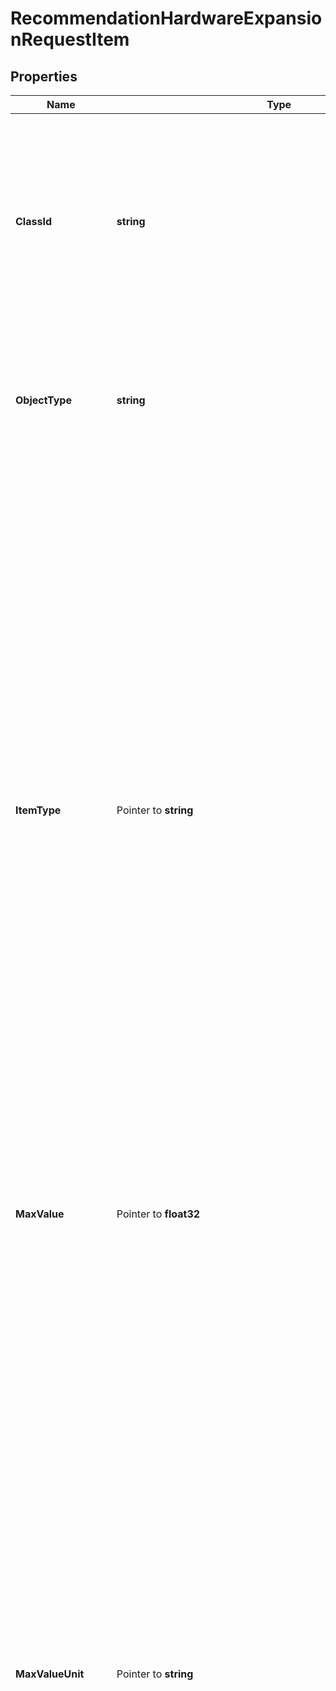 # RecommendationHardwareExpansionRequestItem

## Properties

Name | Type | Description | Notes
------------ | ------------- | ------------- | -------------
**ClassId** | **string** | The fully-qualified name of the instantiated, concrete type. This property is used as a discriminator to identify the type of the payload when marshaling and unmarshaling data. | [default to "recommendation.HardwareExpansionRequestItem"]
**ObjectType** | **string** | The fully-qualified name of the instantiated, concrete type. The value should be the same as the &#39;ClassId&#39; property. | [default to "recommendation.HardwareExpansionRequestItem"]
**ItemType** | Pointer to **string** | Type of hardware item for which the capacity increase is requested by the user. For example, CPU. * &#x60;None&#x60; - The Enum value None represents that no value was set for the hardware type. * &#x60;CPU&#x60; - The Enum value CPU represents that the hardware type requested for expansion is a physical CPU. * &#x60;Memory&#x60; - The Enum value Memory represents that the hardware type requested for expansion is a memory unit. * &#x60;Storage&#x60; - The Enum value Storage represents that the hardware type requested for expansion is a storage unit, ie, storage drives. | [optional] [default to "None"]
**MaxValue** | Pointer to **float32** | The maximum value allowed for expansion for the hardware type on the referred registered device. | [optional] 
**MaxValueUnit** | Pointer to **string** | Unit type for the maximum value of the resource. For example, TB, GB, MB. * &#x60;TB&#x60; - The Enum value TB represents that the measurement unit is in terabytes. * &#x60;MB&#x60; - The Enum value MB represents that the measurement unit is in megabytes. * &#x60;GB&#x60; - The Enum value GB represents that the measurement unit is in gigabytes. * &#x60;MHz&#x60; - The Enum value MHz represents that the measurement unit is in megahertz. * &#x60;GHz&#x60; - The Enum value GHz represents that the measurement unit is in gigahertz. * &#x60;Percentage&#x60; - The Enum value Percentage represents that the expansion request is in the percentage of resource increase. For example, a 20% increase in CPU capacity. | [optional] [default to "TB"]
**UnitType** | Pointer to **string** | Unit type for the expansion request, i.e., if the increase is requested as a raw value in TB, GB, etc., or in percentage increase. * &#x60;TB&#x60; - The Enum value TB represents that the measurement unit is in terabytes. * &#x60;MB&#x60; - The Enum value MB represents that the measurement unit is in megabytes. * &#x60;GB&#x60; - The Enum value GB represents that the measurement unit is in gigabytes. * &#x60;MHz&#x60; - The Enum value MHz represents that the measurement unit is in megahertz. * &#x60;GHz&#x60; - The Enum value GHz represents that the measurement unit is in gigahertz. * &#x60;Percentage&#x60; - The Enum value Percentage represents that the expansion request is in the percentage of resource increase. For example, a 20% increase in CPU capacity. | [optional] [default to "TB"]
**Value** | Pointer to **float32** | Value of the expansion request which can be absolute value or percentage increase. | [optional] 
**ExpansionRequest** | Pointer to [**NullableRecommendationHardwareExpansionRequestRelationship**](RecommendationHardwareExpansionRequestRelationship.md) |  | [optional] 

## Methods

### NewRecommendationHardwareExpansionRequestItem

`func NewRecommendationHardwareExpansionRequestItem(classId string, objectType string, ) *RecommendationHardwareExpansionRequestItem`

NewRecommendationHardwareExpansionRequestItem instantiates a new RecommendationHardwareExpansionRequestItem object
This constructor will assign default values to properties that have it defined,
and makes sure properties required by API are set, but the set of arguments
will change when the set of required properties is changed

### NewRecommendationHardwareExpansionRequestItemWithDefaults

`func NewRecommendationHardwareExpansionRequestItemWithDefaults() *RecommendationHardwareExpansionRequestItem`

NewRecommendationHardwareExpansionRequestItemWithDefaults instantiates a new RecommendationHardwareExpansionRequestItem object
This constructor will only assign default values to properties that have it defined,
but it doesn't guarantee that properties required by API are set

### GetClassId

`func (o *RecommendationHardwareExpansionRequestItem) GetClassId() string`

GetClassId returns the ClassId field if non-nil, zero value otherwise.

### GetClassIdOk

`func (o *RecommendationHardwareExpansionRequestItem) GetClassIdOk() (*string, bool)`

GetClassIdOk returns a tuple with the ClassId field if it's non-nil, zero value otherwise
and a boolean to check if the value has been set.

### SetClassId

`func (o *RecommendationHardwareExpansionRequestItem) SetClassId(v string)`

SetClassId sets ClassId field to given value.


### GetObjectType

`func (o *RecommendationHardwareExpansionRequestItem) GetObjectType() string`

GetObjectType returns the ObjectType field if non-nil, zero value otherwise.

### GetObjectTypeOk

`func (o *RecommendationHardwareExpansionRequestItem) GetObjectTypeOk() (*string, bool)`

GetObjectTypeOk returns a tuple with the ObjectType field if it's non-nil, zero value otherwise
and a boolean to check if the value has been set.

### SetObjectType

`func (o *RecommendationHardwareExpansionRequestItem) SetObjectType(v string)`

SetObjectType sets ObjectType field to given value.


### GetItemType

`func (o *RecommendationHardwareExpansionRequestItem) GetItemType() string`

GetItemType returns the ItemType field if non-nil, zero value otherwise.

### GetItemTypeOk

`func (o *RecommendationHardwareExpansionRequestItem) GetItemTypeOk() (*string, bool)`

GetItemTypeOk returns a tuple with the ItemType field if it's non-nil, zero value otherwise
and a boolean to check if the value has been set.

### SetItemType

`func (o *RecommendationHardwareExpansionRequestItem) SetItemType(v string)`

SetItemType sets ItemType field to given value.

### HasItemType

`func (o *RecommendationHardwareExpansionRequestItem) HasItemType() bool`

HasItemType returns a boolean if a field has been set.

### GetMaxValue

`func (o *RecommendationHardwareExpansionRequestItem) GetMaxValue() float32`

GetMaxValue returns the MaxValue field if non-nil, zero value otherwise.

### GetMaxValueOk

`func (o *RecommendationHardwareExpansionRequestItem) GetMaxValueOk() (*float32, bool)`

GetMaxValueOk returns a tuple with the MaxValue field if it's non-nil, zero value otherwise
and a boolean to check if the value has been set.

### SetMaxValue

`func (o *RecommendationHardwareExpansionRequestItem) SetMaxValue(v float32)`

SetMaxValue sets MaxValue field to given value.

### HasMaxValue

`func (o *RecommendationHardwareExpansionRequestItem) HasMaxValue() bool`

HasMaxValue returns a boolean if a field has been set.

### GetMaxValueUnit

`func (o *RecommendationHardwareExpansionRequestItem) GetMaxValueUnit() string`

GetMaxValueUnit returns the MaxValueUnit field if non-nil, zero value otherwise.

### GetMaxValueUnitOk

`func (o *RecommendationHardwareExpansionRequestItem) GetMaxValueUnitOk() (*string, bool)`

GetMaxValueUnitOk returns a tuple with the MaxValueUnit field if it's non-nil, zero value otherwise
and a boolean to check if the value has been set.

### SetMaxValueUnit

`func (o *RecommendationHardwareExpansionRequestItem) SetMaxValueUnit(v string)`

SetMaxValueUnit sets MaxValueUnit field to given value.

### HasMaxValueUnit

`func (o *RecommendationHardwareExpansionRequestItem) HasMaxValueUnit() bool`

HasMaxValueUnit returns a boolean if a field has been set.

### GetUnitType

`func (o *RecommendationHardwareExpansionRequestItem) GetUnitType() string`

GetUnitType returns the UnitType field if non-nil, zero value otherwise.

### GetUnitTypeOk

`func (o *RecommendationHardwareExpansionRequestItem) GetUnitTypeOk() (*string, bool)`

GetUnitTypeOk returns a tuple with the UnitType field if it's non-nil, zero value otherwise
and a boolean to check if the value has been set.

### SetUnitType

`func (o *RecommendationHardwareExpansionRequestItem) SetUnitType(v string)`

SetUnitType sets UnitType field to given value.

### HasUnitType

`func (o *RecommendationHardwareExpansionRequestItem) HasUnitType() bool`

HasUnitType returns a boolean if a field has been set.

### GetValue

`func (o *RecommendationHardwareExpansionRequestItem) GetValue() float32`

GetValue returns the Value field if non-nil, zero value otherwise.

### GetValueOk

`func (o *RecommendationHardwareExpansionRequestItem) GetValueOk() (*float32, bool)`

GetValueOk returns a tuple with the Value field if it's non-nil, zero value otherwise
and a boolean to check if the value has been set.

### SetValue

`func (o *RecommendationHardwareExpansionRequestItem) SetValue(v float32)`

SetValue sets Value field to given value.

### HasValue

`func (o *RecommendationHardwareExpansionRequestItem) HasValue() bool`

HasValue returns a boolean if a field has been set.

### GetExpansionRequest

`func (o *RecommendationHardwareExpansionRequestItem) GetExpansionRequest() RecommendationHardwareExpansionRequestRelationship`

GetExpansionRequest returns the ExpansionRequest field if non-nil, zero value otherwise.

### GetExpansionRequestOk

`func (o *RecommendationHardwareExpansionRequestItem) GetExpansionRequestOk() (*RecommendationHardwareExpansionRequestRelationship, bool)`

GetExpansionRequestOk returns a tuple with the ExpansionRequest field if it's non-nil, zero value otherwise
and a boolean to check if the value has been set.

### SetExpansionRequest

`func (o *RecommendationHardwareExpansionRequestItem) SetExpansionRequest(v RecommendationHardwareExpansionRequestRelationship)`

SetExpansionRequest sets ExpansionRequest field to given value.

### HasExpansionRequest

`func (o *RecommendationHardwareExpansionRequestItem) HasExpansionRequest() bool`

HasExpansionRequest returns a boolean if a field has been set.

### SetExpansionRequestNil

`func (o *RecommendationHardwareExpansionRequestItem) SetExpansionRequestNil(b bool)`

 SetExpansionRequestNil sets the value for ExpansionRequest to be an explicit nil

### UnsetExpansionRequest
`func (o *RecommendationHardwareExpansionRequestItem) UnsetExpansionRequest()`

UnsetExpansionRequest ensures that no value is present for ExpansionRequest, not even an explicit nil

[[Back to Model list]](../README.md#documentation-for-models) [[Back to API list]](../README.md#documentation-for-api-endpoints) [[Back to README]](../README.md)


